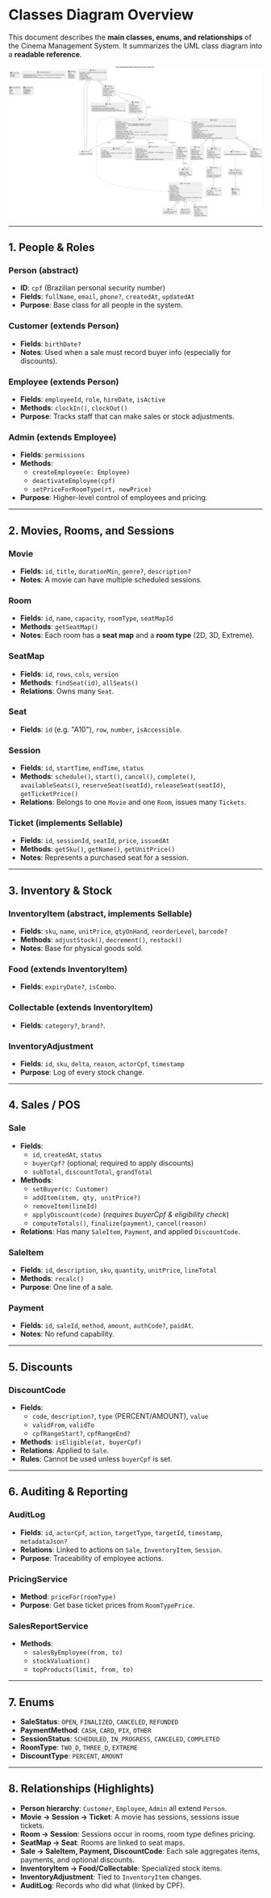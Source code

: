 # Classes Diagram Overview

This document describes the **main classes, enums, and relationships** of the Cinema Management System. It summarizes the UML class diagram into a **readable reference**.

[![Cinema Management System Class Diagram](../assets/diagram_classes_v1.png)](../assets/diagram_classes_v1.png)

---

## 1. People & Roles

### **Person (abstract)**

- **ID**: `cpf` (Brazilian personal security number)
- **Fields**: `fullName`, `email`, `phone?`, `createdAt`, `updatedAt`
- **Purpose**: Base class for all people in the system.

### **Customer (extends Person)**

- **Fields**: `birthDate?`
- **Notes**: Used when a sale must record buyer info (especially for discounts).

### **Employee (extends Person)**

- **Fields**: `employeeId`, `role`, `hireDate`, `isActive`
- **Methods**: `clockIn()`, `clockOut()`
- **Purpose**: Tracks staff that can make sales or stock adjustments.

### **Admin (extends Employee)**

- **Fields**: `permissions`
- **Methods**:
  - `createEmployee(e: Employee)`
  - `deactivateEmployee(cpf)`
  - `setPriceForRoomType(rt, newPrice)`
- **Purpose**: Higher-level control of employees and pricing.

---

## 2. Movies, Rooms, and Sessions

### **Movie**

- **Fields**: `id`, `title`, `durationMin`, `genre?`, `description?`
- **Notes**: A movie can have multiple scheduled sessions.

### **Room**

- **Fields**: `id`, `name`, `capacity`, `roomType`, `seatMapId`
- **Methods**: `getSeatMap()`
- **Notes**: Each room has a **seat map** and a **room type** (2D, 3D, Extreme).

### **SeatMap**

- **Fields**: `id`, `rows`, `cols`, `version`
- **Methods**: `findSeat(id)`, `allSeats()`
- **Relations**: Owns many `Seat`.

### **Seat**

- **Fields**: `id` (e.g. "A10"), `row`, `number`, `isAccessible`.

### **Session**

- **Fields**: `id`, `startTime`, `endTime`, `status`
- **Methods**: `schedule()`, `start()`, `cancel()`, `complete()`,  
  `availableSeats()`, `reserveSeat(seatId)`, `releaseSeat(seatId)`, `getTicketPrice()`
- **Relations**: Belongs to one `Movie` and one `Room`, issues many `Tickets`.

### **Ticket (implements Sellable)**

- **Fields**: `id`, `sessionId`, `seatId`, `price`, `issuedAt`
- **Methods**: `getSku()`, `getName()`, `getUnitPrice()`
- **Notes**: Represents a purchased seat for a session.

---

## 3. Inventory & Stock

### **InventoryItem (abstract, implements Sellable)**

- **Fields**: `sku`, `name`, `unitPrice`, `qtyOnHand`, `reorderLevel`, `barcode?`
- **Methods**: `adjustStock()`, `decrement()`, `restock()`
- **Notes**: Base for physical goods sold.

### **Food (extends InventoryItem)**

- **Fields**: `expiryDate?`, `isCombo`.

### **Collectable (extends InventoryItem)**

- **Fields**: `category?`, `brand?`.

### **InventoryAdjustment**

- **Fields**: `id`, `sku`, `delta`, `reason`, `actorCpf`, `timestamp`
- **Purpose**: Log of every stock change.

---

## 4. Sales / POS

### **Sale**

- **Fields**:
  - `id`, `createdAt`, `status`
  - `buyerCpf?` (optional; required to apply discounts)
  - `subTotal`, `discountTotal`, `grandTotal`
- **Methods**:
  - `setBuyer(c: Customer)`
  - `addItem(item, qty, unitPrice?)`
  - `removeItem(lineId)`
  - `applyDiscount(code)` (_requires buyerCpf & eligibility check_)
  - `computeTotals()`, `finalize(payment)`, `cancel(reason)`
- **Relations**: Has many `SaleItem`, `Payment`, and applied `DiscountCode`.

### **SaleItem**

- **Fields**: `id`, `description`, `sku`, `quantity`, `unitPrice`, `lineTotal`
- **Methods**: `recalc()`
- **Purpose**: One line of a sale.

### **Payment**

- **Fields**: `id`, `saleId`, `method`, `amount`, `authCode?`, `paidAt`.
- **Notes**: No refund capability.

---

## 5. Discounts

### **DiscountCode**

- **Fields**:
  - `code`, `description?`, `type` (PERCENT/AMOUNT), `value`
  - `validFrom`, `validTo`
  - `cpfRangeStart?`, `cpfRangeEnd?`
- **Methods**: `isEligible(at, buyerCpf)`
- **Relations**: Applied to `Sale`.
- **Rules**: Cannot be used unless `buyerCpf` is set.

---

## 6. Auditing & Reporting

### **AuditLog**

- **Fields**: `id`, `actorCpf`, `action`, `targetType`, `targetId`, `timestamp`, `metadataJson?`
- **Relations**: Linked to actions on `Sale`, `InventoryItem`, `Session`.
- **Purpose**: Traceability of employee actions.

### **PricingService**

- **Method**: `priceFor(roomType)`
- **Purpose**: Get base ticket prices from `RoomTypePrice`.

### **SalesReportService**

- **Methods**:
  - `salesByEmployee(from, to)`
  - `stockValuation()`
  - `topProducts(limit, from, to)`

---

## 7. Enums

- **SaleStatus**: `OPEN`, `FINALIZED`, `CANCELED`, `REFUNDED`
- **PaymentMethod**: `CASH`, `CARD`, `PIX`, `OTHER`
- **SessionStatus**: `SCHEDULED`, `IN_PROGRESS`, `CANCELED`, `COMPLETED`
- **RoomType**: `TWO_D`, `THREE_D`, `EXTREME`
- **DiscountType**: `PERCENT`, `AMOUNT`

---

## 8. Relationships (Highlights)

- **Person hierarchy**: `Customer`, `Employee`, `Admin` all extend `Person`.
- **Movie → Session → Ticket**: A movie has sessions, sessions issue tickets.
- **Room → Session**: Sessions occur in rooms, room type defines pricing.
- **SeatMap → Seat**: Rooms are linked to seat maps.
- **Sale → SaleItem, Payment, DiscountCode**: Each sale aggregates items, payments, and optional discounts.
- **InventoryItem → Food/Collectable**: Specialized stock items.
- **InventoryAdjustment**: Tied to `InventoryItem` changes.
- **AuditLog**: Records who did what (linked by CPF).
